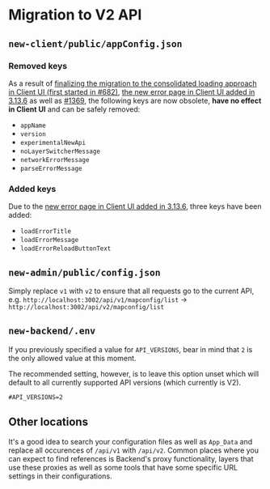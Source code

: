 # Migration to V2 API

## `new-client/public/appConfig.json`

### Removed keys

As a result of [finalizing the migration to the consolidated loading approach in Client UI (first started in #682)](https://github.com/hajkmap/Hajk/commit/01123dd79aec6d66b0f7cd4f3ad767bef2f2c4f2), [the new error page in Client UI added in 3.13.6](https://github.com/hajkmap/Hajk/commit/f2201fc2c63988175172315313344a8992a17c4d) as well as [#1369](https://github.com/hajkmap/Hajk/issues/1369), the following keys are now obsolete, **have no effect in Client UI** and can be safely removed:

- `appName`
- `version`
- `experimentalNewApi`
- `noLayerSwitcherMessage`
- `networkErrorMessage`
- `parseErrorMessage`

### Added keys

Due to the [new error page in Client UI added in 3.13.6](https://github.com/hajkmap/Hajk/commit/f2201fc2c63988175172315313344a8992a17c4d), three keys have been added:

- `loadErrorTitle`
- `loadErrorMessage`
- `loadErrorReloadButtonText`

## `new-admin/public/config.json`

Simply replace `v1` with `v2` to ensure that all requests go to the current API, e.g.
`http://localhost:3002/api/v1/mapconfig/list` -> `http://localhost:3002/api/v2/mapconfig/list`

## `new-backend/.env`

If you previously specified a value for `API_VERSIONS`, bear in mind that `2` is the only allowed value at this moment.

The recommended setting, however, is to leave this option unset which will default to all currently supported API versions (which currently is V2).

```shell
#API_VERSIONS=2
```

## Other locations

It's a good idea to search your configuration files as well as `App_Data` and replace all occurences of `/api/v1` with `/api/v2`. Common places where you can expect to find references is Backend's proxy functionality, layers that use these proxies as well as some tools that have some specific URL settings in their configurations.
